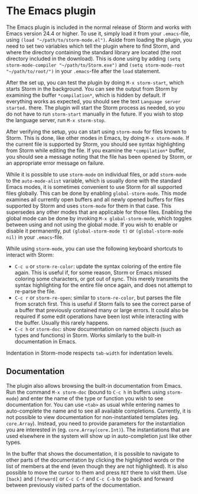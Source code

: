 The Emacs plugin
=================

The Emacs plugin is included in the normal release of Storm and works with Emacs version 24.4 or
higher. To use it, simply load it from your `.emacs`-file, using `(load "~/path/to/storm-mode.el")`.
Aside from loading the plugin, you need to set two variables which tell the plugin where to find
Storm, and where the directory containing the standard library are located (the root directory included
in the download). This is done using by adding `(setq storm-mode-compiler "~/path/to/Storm.exe")` and
`(setq storm-mode-root "~/path/to/root/")` in your `.emacs`-file after the `load` statement.

After the set up, you can test the plugin by doing `M-x storm-start`, which starts Storm in the
background. You can see the output from Storm by examining the buffer `*compilation*`, which is
hidden by default. If everything works as expected, you should see the text `Language server started.`
there. The plugin will start the Storm process as needed, so you do not have to run `storm-start`
manually in the future. If you wish to stop the language server, run `M-x storm-stop`.

After verifying the setup, you can start using `storm-mode` for files known to Storm. This is done,
like other modes in Emacs, by doing `M-x storm-mode`. If the current file is supported by Storm, you
should see syntax highlighting from Storm while editing the file. If you examine the `*compilation*`
buffer, you should see a message noting that the file has been opened by Storm, or an appropriate
error message on failure.

While it is possible to use `storm-mode` on individual files, or add `storm-mode` to the
`auto-mode-alist` variable, which is usually done with the standard Emacs modes, it is sometimes
convenient to use Storm for all supported files globally. This can be done by enabling
`global-storm-mode`. This mode examines all currently open buffers and all newly opened buffers for
files supported by Storm and uses `storm-mode` for them in that case. This supersedes any other
modes that are applicable for those files. Enabling the global mode can be done by invoking
`M-x global-storm-mode`, which toggles between using and not using the global mode. If you wish
to enable or disable it permanently, put `(global-storm-mode t)` or `(global-storm-mode nil)` in
your `.emacs`-file.

While using `storm-mode`, you can use the following keyboard shortcuts to interact with Storm:
* `C-c u` or `storm-re-color`: update the syntax coloring of the entire file again. This is useful if, for
  some reason, Storm or Emacs missed coloring some characters, or got out of sync. This
  merely transmits the syntax highlighting for the entire file once again, and does not
  attempt to re-parse the file.
* `C-c r` or `storm-re-open`: similar to `storm-re-color`, but parses the file from scratch first.
  This is useful if Storm fails to see the correct parse of a buffer that previously contained many
  or large errors. It could also be required if some edit operations have been lost while interacting
  with the buffer. Usually this rarely happens.
* `C-c h` or `storm-doc`: show documentation on named objects (such as types and functions) in Storm.
  Works similarly to the built-in documentation in Emacs.

Indentation in Storm-mode respects `tab-width` for indentation levels.

Documentation
--------------

The plugin also allows browsing the built-in documentation from Emacs. Run the command `M-x storm-doc`
(bound to `C-c h` in buffers using `storm-mode`) and enter the name of the type or function you wish
to see documentation for. You can use `<tab>` as usual while entering names to auto-complete the name
and to see all available completions. Currently, it is not possible to view documentation for
non-instantiated templates (eg. `core.Array`). Instead, you need to provide parameters for the
instantiation you are interested in (eg. `core.Array(core.Int)`). The instantiations that are used
elsewhere in the system will show up in auto-completion just like other types.

In the buffer that shows the documentation, it is possible to navigate to other parts of the documentation
by clicking the highlighted words or the list of members at the end (even though they are not highlighted).
It is also possible to move the cursor to them and press `RET` there to visit them. Use `[back]` and
`[forward]` or `C-c C-f` and `C-c C-b` to go back and forward between previously visited parts of the
documentation.
